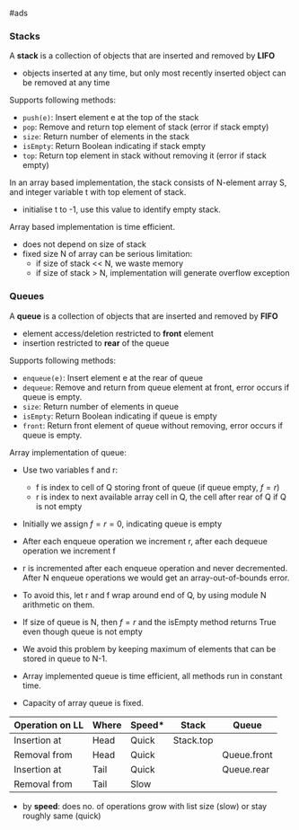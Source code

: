 #ads 

### Stacks
A **stack** is a collection of objects that are inserted and removed by **LIFO**
- objects inserted at any time, but only most recently inserted object can be removed at any time

Supports following methods:
- `push(e)`: Insert element e at the top of the stack
- `pop`: Remove and return top element of stack (error if stack empty)
- `size`: Return number of elements in the stack
- `isEmpty`: Return Boolean indicating if stack empty
- `top`: Return top element in stack without removing it (error if stack empty)

In an array based implementation, the stack consists of N-element array S, and integer variable t with top element of stack.
- initialise t to -1, use this value to identify empty stack.

Array based implementation is time efficient.
- does not depend on size of stack
- fixed size N of array can be serious limitation:
	- if size of stack << N, we waste memory
	- if size of stack > N, implementation will generate overflow exception

### Queues
A **queue** is a collection of objects that are inserted and removed by **FIFO**
- element access/deletion restricted to **front** element
- insertion restricted to **rear** of the queue

Supports following methods:
- `enqueue(e)`: Insert element e at the rear of queue
- `dequeue`: Remove and return from queue element at front, error occurs if queue is empty.
- `size`: Return number of elements in queue
- `isEmpty`: Return Boolean indicating if queue is empty
- `front`: Return front element of queue without removing, error occurs if queue is empty.

Array implementation of queue:
- Use two variables f and r:
	- f is index to cell of Q storing front of queue (if queue empty, $f = r$)
	- r is index to next available array cell in Q, the cell after rear of Q if Q is not empty
- Initially we assign $f = r = 0$, indicating queue is empty
- After each enqueue operation we increment r, after each dequeue operation we increment f
- r is incremented after each enqueue operation and never decremented. After N enqueue operations we would get an array-out-of-bounds error.
- To avoid this, let r and f wrap around end of Q, by using module N arithmetic on them.

- If size of queue is N, then $f = r$ and the isEmpty method returns True even though queue is not empty
- We avoid this problem by keeping maximum of elements that can be stored in queue to N-1.
- Array implemented queue is time efficient, all methods run in constant time.
- Capacity of array queue is fixed.


| Operation on LL | Where | Speed* | Stack     | Queue       |
| --------------- | ----- | ------ | --------- | ----------- |
| Insertion at    | Head  | Quick  | Stack.top |             |
| Removal from    | Head  | Quick  |           | Queue.front |
| Insertion at    | Tail  | Quick  |           | Queue.rear  |
| Removal from    | Tail  | Slow   |           |             |
- by **speed**: does no. of operations grow with list size (slow) or stay roughly same (quick)